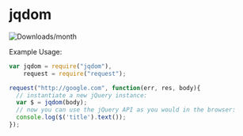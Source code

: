 # jqdom

![Downloads/month](http://img.shields.io/npm/dm/jqdom.svg)

Example Usage:
```javascript
var jqdom = require("jqdom"),
    request = require("request");

request("http://google.com", function(err, res, body){
  // instantiate a new jQuery instance:
  var $ = jqdom(body);
  // now you can use the jQuery API as you would in the browser:
  console.log($('title').text());
});
```
